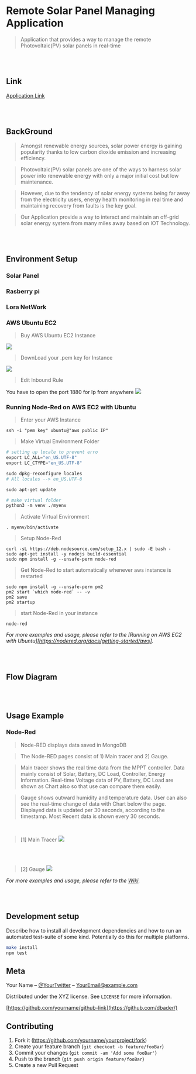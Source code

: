 # Remote Solar Panel Managing Application
> Application that provides a way to manage the remote
Photovoltaic(PV) solar panels in real-time

<br/>
<br/>

## Link
[Application Link](http://18.116.64.150:1880/ui/)

<br/>
<br/>

## BackGround
> Amongst renewable energy sources, solar power energy is gaining popularity thanks to low carbon dioxide emission and increasing efficiency. 

> Photovoltaic(PV) solar panels are one of the ways to harness solar power into renewable energy with only a major initial cost but low maintenance. 

> However, due to the tendency of solar energy systems being far away from the electricity users, energy health monitoring in real time and maintaining recovery from faults is the key goal. 

> Our Application provide a way to interact and maintain an off-grid solar energy system from many miles away based on IOT Technology.


<br/>
<br/>

## Environment Setup

### Solar Panel

### Rasberry pi

### Lora NetWork

### AWS Ubuntu EC2

> Buy AWS Ubuntu EC2 Instance

![](./README_Images/UbuntuBuy1.png)

> DownLoad your .pem key for Instance

![](./README_Images/UbuntuPemKey.png)

> Edit Inbound Rule 

You have to open the port 1880 for Ip from anywhere
![](./README_Images/UbuntuEditBoundRule.png)

### Running Node-Red on AWS EC2 with Ubuntu

> Enter your AWS Instance
```git
ssh -i "pem key" ubuntu@"aws public IP"
```

> Make Virtual Environment Folder
```python
# setting up locale to prevent erro 
export LC_ALL="en_US.UTF-8"
export LC_CTYPE="en_US.UTF-8"

sudo dpkg-reconfigure locales
# All locales --> en_US.UTF-8

sudo apt-get update

# make virtual folder 
python3 -m venv ./myenv
```

> Activate Virtual Environment
```git
. myenv/bin/activate
```

> Setup Node-Red

```git
curl -sL https://deb.nodesource.com/setup_12.x | sudo -E bash -
sudo apt-get install -y nodejs build-essential
sudo npm install -g --unsafe-perm node-red
```

> Get Node-Red to start automatically
whenever aws instance is restarted

```git
sudo npm install -g --unsafe-perm pm2
pm2 start `which node-red` -- -v
pm2 save
pm2 startup
```

> start Node-Red in your instance

```git
node-red
```

_For more examples and usage, please refer to the [Running on AWS EC2 with Ubuntu][https://nodered.org/docs/getting-started/aws]._

<br/>
<br/>

## Flow Diagram


<br/>
<br/>

## Usage Example

### Node-Red

> Node-RED displays data saved in MongoDB

> The Node-RED pages consist of 1) Main tracer and 2) Gauge. 

> Main tracer shows the real time data from the MPPT controller. 
Data mainly consist of Solar, Battery, DC Load, Controller, Energy Information. 
Real-time Voltage data of PV, Battery, DC Load are shown as Chart also so that use can compare them easily. 

> Gauge shows outward humidity and temperature data. 
User can also see the real-time change of data with Chart below the page.
Displayed data is updated per 30 seconds, according to the timestamp. 
Most Recent data is shown every 30 seconds.


<br/>

> [1] Main Tracer
![](./README_Images/NodeRed_MainTracer.png)

<br/>
<br/>

> [2] Gauge
![](./README_Images/NodeRed_Gauge.png)

_For more examples and usage, please refer to the [Wiki][wiki]._


<br/>
<br/>

## Development setup

Describe how to install all development dependencies and how to run an automated test-suite of some kind. Potentially do this for multiple platforms.

```sh
make install
npm test
```
## Meta

Your Name – [@YourTwitter](https://twitter.com/dbader_org) – YourEmail@example.com

Distributed under the XYZ license. See ``LICENSE`` for more information.

[https://github.com/yourname/github-link](https://github.com/dbader/)

## Contributing

1. Fork it (<https://github.com/yourname/yourproject/fork>)
2. Create your feature branch (`git checkout -b feature/fooBar`)
3. Commit your changes (`git commit -am 'Add some fooBar'`)
4. Push to the branch (`git push origin feature/fooBar`)
5. Create a new Pull Request

<!-- Markdown link & img dfn's -->
[npm-image]: https://img.shields.io/npm/v/datadog-metrics.svg?style=flat-square
[npm-url]: https://npmjs.org/package/datadog-metrics
[npm-downloads]: https://img.shields.io/npm/dm/datadog-metrics.svg?style=flat-square
[travis-image]: https://img.shields.io/travis/dbader/node-datadog-metrics/master.svg?style=flat-square
[travis-url]: https://travis-ci.org/dbader/node-datadog-metrics
[wiki]: https://github.com/yourname/yourproject/wiki
